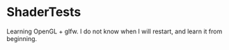 # ShaderTests

Learning OpenGL + glfw.
I do not know when I will restart, and learn it from beginning.
